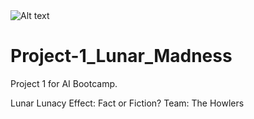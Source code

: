 <picture align="center">
<img title="a title" alt="Alt text" src="Project-1_Lunar_Madness\lunar_madness.png">
</picture>


# Project-1_Lunar_Madness
Project 1 for AI Bootcamp. 

Lunar Lunacy Effect: Fact or Fiction?
Team: The Howlers


